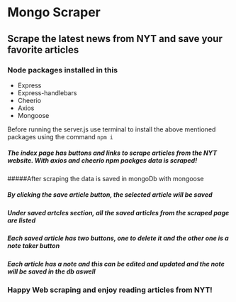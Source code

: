 # Mongo Scraper
## Scrape the latest news from NYT and save your favorite articles


### Node packages installed in this 
* Express
* Express-handlebars
* Cheerio
* Axios
* Mongoose


Before running the server.js use terminal to install the above mentioned packages using the command ```` npm i ````


##### The index page has buttons and links to scrape articles from the NYT website. With axios and cheerio npm packges data is scraped!

#####After scraping the data is saved in mongoDb with mongoose

##### By clicking the save article button, the selected article will be saved

##### Under saved artcles section, all the saved articles from the scraped page are listed 

##### Each saved article has two buttons, one to delete it and the other one is a note taker button

##### Each article has a note and this can be edited and updated and the note will be saved in the db aswell

### Happy Web scraping and enjoy reading articles from NYT!